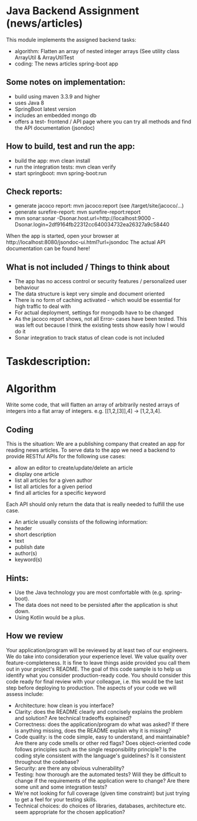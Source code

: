 # Java Backend Assignment (news/articles)

This module implements the assigned backend tasks:

* algorithm: Flatten an array of nested integer arrays (See utility class ArrayUtil & ArrayUtilTest
* coding: The news articles spring-boot app

## Some notes on implementation:

* build using maven 3.3.9 and higher
* uses Java 8
* SpringBoot latest version
* includes an embedded mongo db
* offers a test- frontend / API page where you can try all methods and find the API documentation (jsondoc)

## How to build, test and run the app:

* build the app:              mvn clean install
* run the integration tests:  mvn clean verify
* start springboot:           mvn spring-boot:run

## Check reports:

* generate jacoco report:     mvn jacoco:report             (see /target/site/jacoco/...)
* generate surefire-report:   mvn surefire-report:report
* mvn sonar:sonar -Dsonar.host.url=http://localhost:9000 -Dsonar.login=2df9164fb22312cc640034732ea26327a9c58440

When the app is started, open your browser at http://localhost:8080/jsondoc-ui.html?url=jsondoc
The actual API documentation can be found here!

## What is not included / Things to think about

* The app has no access control or security features / personalized user behaviour
* The data structure is kept very simple and document oriented
* There is no form of caching activated - which would be essential for high traffic to deal with
* For actual deployment, settings for mongodb have to be changed
* As the jacoco report shows, not all Error- cases have been tested. This was left out because I
  think the existing tests show easily how I would do it
* Sonar integration to track status of clean code is not included



# Taskdescription:

# Algorithm
Write some code, that will flatten an array of arbitrarily nested arrays of integers into a flat array of
integers. e.g. [[1,2,[3]],4] -> [1,2,3,4].

## Coding
This is the situation: We are a publishing company that created an app for reading news articles.
To serve data to the app we need a backend to provide RESTful APIs for the following use cases:

* allow an editor to create/update/delete an article
* display one article
* list all articles for a given author
* list all articles for a given period
* find all articles for a specific keyword

Each API should only return the data that is really needed to fulfill the use case.

* An article usually consists of the following information:
* header
* short description
* text
* publish date
* author(s)
* keyword(s)

## Hints:
* Use the Java technology you are most comfortable with (e.g. spring-boot).
* The data does not need to be persisted after the application is shut down.
* Using Kotlin would be a plus.

## How we review
Your application/program will be reviewed by at least two of our engineers. We do take into
consideration your experience level.
We value quality over feature-completeness. It is fine to leave things aside provided you call them
out in your project's README. The goal of this code sample is to help us identify what you consider
production-ready code. You should consider this code ready for final review with your colleague, i.e.
this would be the last step before deploying to production.
The aspects of your code we will assess include:

* Architecture: how clean is you interface?
* Clarity: does the README clearly and concisely explains the problem and solution? Are
technical tradeoffs explained?
* Correctness: does the application/program do what was asked? If there is anything missing,
does the README explain why it is missing?
* Code quality: is the code simple, easy to understand, and maintainable? Are there any code
smells or other red flags? Does object-oriented code follows principles such as the single
responsibility principle? Is the coding style consistent with the language's guidelines? Is it
consistent throughout the codebase?
* Security: are there any obvious vulnerability?
* Testing: how thorough are the automated tests? Will they be difficult to change if the
requirements of the application were to change? Are there some unit and some integration
tests?
* We're not looking for full coverage (given time constraint) but just trying to get a feel for your
testing skills.
* Technical choices: do choices of libraries, databases, architecture etc. seem appropriate for
the chosen application?